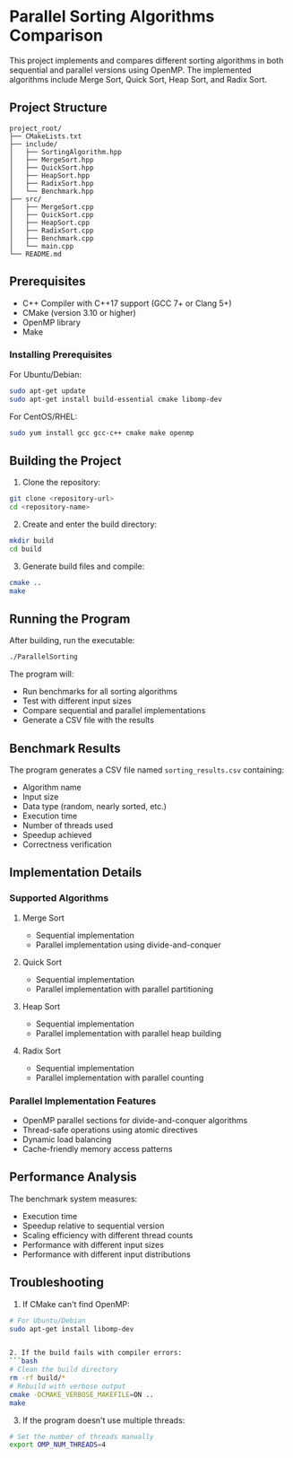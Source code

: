 # Parallel Sorting Algorithms Comparison

This project implements and compares different sorting algorithms in both sequential and parallel versions using OpenMP. The implemented algorithms include Merge Sort, Quick Sort, Heap Sort, and Radix Sort.

## Project Structure

```
project_root/
├── CMakeLists.txt
├── include/
│   ├── SortingAlgorithm.hpp
│   ├── MergeSort.hpp
│   ├── QuickSort.hpp
│   ├── HeapSort.hpp
│   ├── RadixSort.hpp
│   └── Benchmark.hpp
├── src/
│   ├── MergeSort.cpp
│   ├── QuickSort.cpp
│   ├── HeapSort.cpp
│   ├── RadixSort.cpp
│   ├── Benchmark.cpp
│   └── main.cpp
└── README.md
```

## Prerequisites

- C++ Compiler with C++17 support (GCC 7+ or Clang 5+)
- CMake (version 3.10 or higher)
- OpenMP library
- Make

### Installing Prerequisites

For Ubuntu/Debian:
```bash
sudo apt-get update
sudo apt-get install build-essential cmake libomp-dev
```

For CentOS/RHEL:
```bash
sudo yum install gcc gcc-c++ cmake make openmp
```


## Building the Project

1. Clone the repository:
```bash
git clone <repository-url>
cd <repository-name>
```

2. Create and enter the build directory:
```bash
mkdir build
cd build
```

3. Generate build files and compile:
```bash
cmake ..
make
```

## Running the Program

After building, run the executable:
```bash
./ParallelSorting
```

The program will:
- Run benchmarks for all sorting algorithms
- Test with different input sizes
- Compare sequential and parallel implementations
- Generate a CSV file with the results

## Benchmark Results

The program generates a CSV file named `sorting_results.csv` containing:
- Algorithm name
- Input size
- Data type (random, nearly sorted, etc.)
- Execution time
- Number of threads used
- Speedup achieved
- Correctness verification

## Implementation Details

### Supported Algorithms

1. Merge Sort
   - Sequential implementation
   - Parallel implementation using divide-and-conquer

2. Quick Sort
   - Sequential implementation
   - Parallel implementation with parallel partitioning

3. Heap Sort
   - Sequential implementation
   - Parallel implementation with parallel heap building

4. Radix Sort
   - Sequential implementation
   - Parallel implementation with parallel counting

### Parallel Implementation Features

- OpenMP parallel sections for divide-and-conquer algorithms
- Thread-safe operations using atomic directives
- Dynamic load balancing
- Cache-friendly memory access patterns

## Performance Analysis

The benchmark system measures:
- Execution time
- Speedup relative to sequential version
- Scaling efficiency with different thread counts
- Performance with different input sizes
- Performance with different input distributions

## Troubleshooting

1. If CMake can't find OpenMP:
```bash
# For Ubuntu/Debian
sudo apt-get install libomp-dev


2. If the build fails with compiler errors:
```bash
# Clean the build directory
rm -rf build/*
# Rebuild with verbose output
cmake -DCMAKE_VERBOSE_MAKEFILE=ON ..
make
```

3. If the program doesn't use multiple threads:
```bash
# Set the number of threads manually
export OMP_NUM_THREADS=4
```


